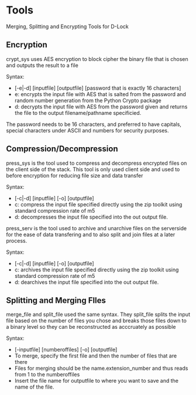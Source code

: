 # Tools
Merging, Splitting and Encrypting Tools for D-Lock
## Encryption
crypt_sys uses AES encryption to block cipher the binary file that is chosen and outputs the result to a file

   Syntax:
  - [-e|-d] [inputfile] [outputfile] [password that is exactly 16 characters]
  - e: encrypts the input file with AES that is salted from the password and random number generation from the Python Crypto package
  - d: decrypts the input file with AES from the password given and returns the file to the output filename/pathname specificied.
  
  The password needs to be 16 characters, and preferred to have capitals, special characters under ASCII and  numbers for security purposes.
  
## Compression/Decompression
press_sys is the tool used to compress and decompress encrypted files on the client side of the stack. This tool is only used client side and used to before encryption for reducing file size and data transfer
 
 Syntax:
  - [-c|-d] [inputfile] [-o] [outputfile]
  - c: compress the input file specified directly using the zip toolkit using standard compression rate of m5
  - d: decompresses the input file specified into the out output file.

press_serv is the tool used to archive and unarchive files on the serverside for the ease of data transfering and to also split and join files at a later process.

 Syntax:
  - [-c|-d] [inputfile] [-o] [outputfile]
  - c: archives the input file specified directly using the zip toolkit using standard compression rate of m5
  - d: dearchives the input file specified into the out output file. 
  
## Splitting and Merging FIles
merge_file and split_file used the same syntax. They split_file splits the input file based on the number of files you chose and breaks those files down to a binary level so they can be reconstructed as acccruately as possible

 Syntax:
  - [-inputfile] [numberoffiles] [-o] [outputfile]
  - To merge, specify the first file and then the number of files that are there
  - Files for merging should be the name.extension_number and thus reads from 1 to the numberoffiles
  - Insert the file name for outputfile to where you want to save and the name of the file.
